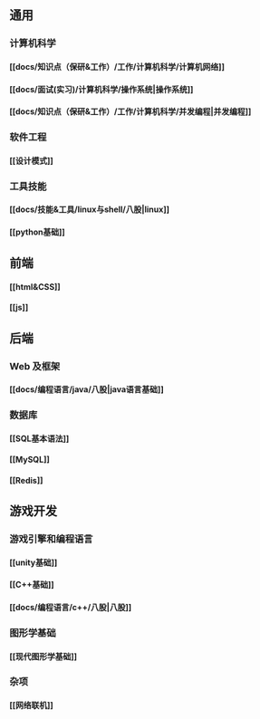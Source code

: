 ## 通用
### 计算机科学
#### [[docs/知识点（保研&工作）/工作/计算机科学/计算机网络]]
#### [[docs/面试(实习)/计算机科学/操作系统|操作系统]]
#### [[docs/知识点（保研&工作）/工作/计算机科学/并发编程|并发编程]]
### 软件工程
#### [[设计模式]]
### 工具技能
#### [[docs/技能&工具/linux与shell/八股|linux]]
#### [[python基础]]
## 前端
#### [[html&CSS]]
#### [[js]]
## 后端
### Web 及框架
#### [[docs/编程语言/java/八股|java语言基础]]
### 数据库
#### [[SQL基本语法]]
#### [[MySQL]]
#### [[Redis]]
## 游戏开发
### 游戏引擎和编程语言
#### [[unity基础]]
#### [[C++基础]]
#### [[docs/编程语言/c++/八股|八股]]
### 图形学基础
#### [[现代图形学基础]]
### 杂项
#### [[网络联机]]
